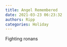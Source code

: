 ```yaml
---
title: Angel Remembered
date: 2021-03-23 06:23:32
authors: Ripp
categories: Holiday
---
```


 Fighting ronans